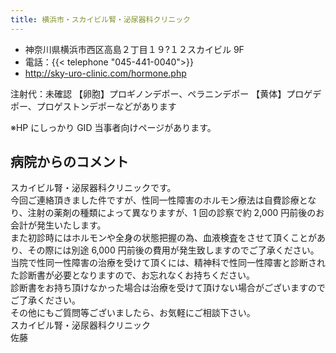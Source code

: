 ```yaml
---
title: 横浜市・スカイビル腎・泌尿器科クリニック
---
```


- 神奈川県横浜市西区高島２丁目１９?１２スカイビル 9F
- 電話：{{< telephone "045-441-0040">}}
- <http://sky-uro-clinic.com/hormone.php>

注射代：未確認
【卵胞】プロギノンデポー、ペラニンデポー
【黄体】プロゲデポー、プロゲストンデポーなどがあります

※HP にしっかり GID 当事者向けページがあります。

## 病院からのコメント

スカイビル腎・泌尿器科クリニックです。  
今回ご連絡頂きました件ですが、性同一性障害のホルモン療法は自費診療となり、注射の薬剤の種類によって異なりますが、1 回の診察で約 2,000 円前後のお会計が発生いたします。  
また初診時にはホルモンや全身の状態把握の為、血液検査をさせて頂くことがあり、その際には別途 6,000 円前後の費用が発生致しますのでご了承ください。  
当院で性同一性障害の治療を受けて頂くには、精神科で性同一性障害と診断された診断書が必要となりますので、お忘れなくお持ちください。  
診断書をお持ち頂けなかった場合は治療を受けて頂けない場合がございますのでご了承ください。  
その他にもご質問等ございましたら、お気軽にご相談下さい。  
スカイビル腎・泌尿器科クリニック  
佐藤
